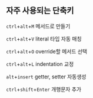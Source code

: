 ## 자주 사용되는 단축키

`ctrl`+`alt`+`M` 메서드로 만들기

`ctrl`+`alt`+`V` literal 타입 자동 매칭

`ctrl`+`alt`+`O` override할 메서드 선택

`ctrl`+`alt`+`L` indentation 교정

`alt`+`insert` getter, setter 자동생성

`ctrl`+`shift`+`Enter` 개행문자 추가